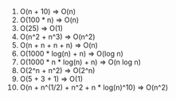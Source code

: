 1. O(n + 10) => O(n)  
2. O(100 * n) => O(n)  
3. O(25) => O(1)  
4. O(n^2 + n^3) => O(n^2)  
5. O(n + n + n + n) => O(n)  
6. O(1000 * log(n) + n) => O(log n)  
7. O(1000 * n * log(n) + n) => O(n log n)  
8. O(2^n + n^2) => O(2^n)  
9. O(5 + 3 + 1) => O(1)  
10. O(n + n^(1/2) + n^2 + n * log(n)^10) => O(n^2)  
